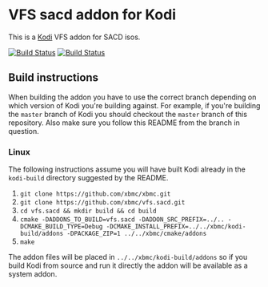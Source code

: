 # VFS sacd addon for Kodi

This is a [Kodi](http://kodi.tv) VFS addon for SACD isos.

[![Build Status](https://travis-ci.org/xbmc/vfs.sacd.svg?branch=master)](https://travis-ci.org/xbmc/vfs.sacd)
[![Build Status](https://ci.appveyor.com/api/projects/status/github/xbmc/vfs.sacd?svg=true)](https://ci.appveyor.com/project/xbmc/vfs-sacd)

## Build instructions

When building the addon you have to use the correct branch depending on which version of Kodi you're building against. 
For example, if you're building the `master` branch of Kodi you should checkout the `master` branch of this repository. 
Also make sure you follow this README from the branch in question.

### Linux

The following instructions assume you will have built Kodi already in the `kodi-build` directory 
suggested by the README.

1. `git clone https://github.com/xbmc/xbmc.git`
2. `git clone https://github.com/xbmc/vfs.sacd.git`
3. `cd vfs.sacd && mkdir build && cd build`
4. `cmake -DADDONS_TO_BUILD=vfs.sacd -DADDON_SRC_PREFIX=../.. -DCMAKE_BUILD_TYPE=Debug -DCMAKE_INSTALL_PREFIX=../../xbmc/kodi-build/addons -DPACKAGE_ZIP=1 ../../xbmc/cmake/addons`
5. `make`

The addon files will be placed in `../../xbmc/kodi-build/addons` so if you build Kodi from source and run it directly 
the addon will be available as a system addon.
